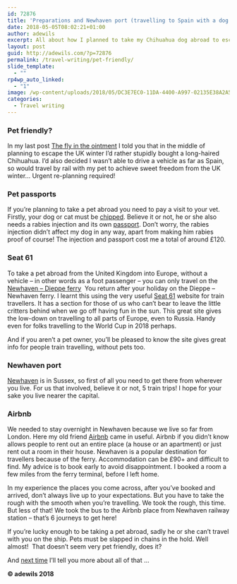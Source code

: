 ```yaml
---
id: 72876
title: 'Preparations and Newhaven port (travelling to Spain with a dog: part 3)'
date: 2018-05-05T08:02:21+01:00
author: adewils
excerpt: All about how I planned to take my Chihuahua dog abroad to escape another dull UK winter
layout: post
guid: http://adewils.com/?p=72876
permalink: /travel-writing/pet-friendly/
slide_template:
  - ""
rp4wp_auto_linked:
  - "1"
image: /wp-content/uploads/2018/05/DC3E7EC0-11DA-4400-A997-02135E38A2A5-e1527673410327.jpeg
categories:
  - Travel writing
---
```

### Pet friendly?

In my last post <a rel="noopener noreferrer" href="https://www.adewils.com/travel-writing/fly/" target="_blank">The fly in the ointment</a> I told you that in the middle of planning to escape the UK winter I&#8217;d rather stupidly bought a long-haired Chihuahua. I&#8217;d also decided I wasn&#8217;t able to drive a vehicle as far as Spain, so would travel by rail with my pet to achieve sweet freedom from the UK winter&#8230; Urgent re-planning required! 

### Pet passports

If you&#8217;re planning to take a pet abroad you need to pay a visit to your vet. Firstly, your dog or cat must be <a href="https://www.gov.uk/get-your-dog-microchipped" target="_blank" rel="noopener noreferrer">chipped</a>. Believe it or not, he or she also needs a rabies injection and its own <a href="https://www.gov.uk/take-pet-abroad" target="_blank" rel="noopener noreferrer">passport</a>. Don&#8217;t worry, the rabies injection didn&#8217;t affect my dog in any way, apart from making him rabies proof of course! The injection and passport cost me a total of around £120.

### Seat 61

To take a pet abroad from the United Kingdom into Europe, without a vehicle &#8211; in other words as a foot passenger &#8211; you can only travel on the <a href="https://www.dfdsseaways.co.uk/ferry-routes/ferry-to-france/newhaven-dieppe" target="_blank" rel="noopener noreferrer">Newhaven &#8211; Dieppe ferry</a>&nbsp; You return after your holiday on the Dieppe &#8211; Newhaven ferry. I learnt this using the very useful <a href="https://www.seat61.com/" target="_blank" rel="noopener noreferrer">Seat 61</a>&nbsp;website for train travellers. It has a section for those of us who can&#8217;t bear to leave the little critters behind when we go off having fun in the sun. This great site gives the low-down on travelling to all parts of Europe, even to Russia. Handy even for folks travelling to the World Cup in 2018 perhaps.

And if you aren&#8217;t a pet owner, you&#8217;ll be pleased to know the site gives great info for people train travelling, without pets too.

### Newhaven port

<a href="https://www.newhaventowncouncil.gov.uk" target="_blank" rel="noopener noreferrer">Newhaven</a>&nbsp;is in Sussex, so first of all you need to get there from wherever you live. For us that involved, believe it or not, 5 train trips! I hope for your sake you live nearer the capital.

### Airbnb

We needed to stay overnight in Newhaven because we live so far from London. Here my old friend <a rel="noopener noreferrer" href="http://airbnb.com" target="_blank">Airbnb</a>&nbsp;came in useful. Airbnb if you didn&#8217;t know allows people to rent out an entire place (a house or an apartment) or just rent out a room in their house. Newhaven is a popular destination for travellers because of the ferry. Accommodation can be £90+ and difficult to find. My advice is to book early to avoid disappointment. I booked a room a few miles from the ferry terminal, before I left home.

In my experience the places you come across, after you&#8217;ve booked and arrived, don&#8217;t always live up to your expectations. But you have to take the rough with the smooth when you&#8217;re travelling. We took the rough, this time. But less of that! We took the bus to the Airbnb place from Newhaven railway station &#8211; that&#8217;s 6 journeys to get here!

If you&#8217;re lucky enough to be taking a pet abroad, sadly he or she can&#8217;t travel with you on the ship. Pets must be slapped in chains in the hold. Well almost! &nbsp;That doesn&#8217;t seem very pet friendly, does it?

And [next time](https://www.adewils.com/travel/channel-crossing/) I&#8217;ll tell you more about all of that &#8230;

**© adewils 2018**